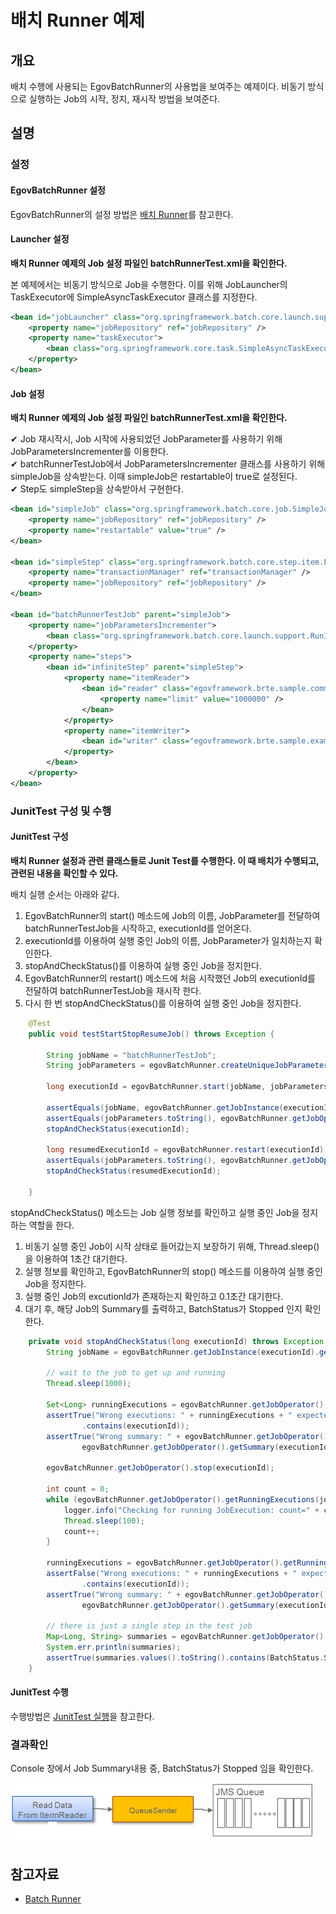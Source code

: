 # 배치 Runner 예제

## 개요

배치 수행에 사용되는 EgovBatchRunner의 사용법을 보여주는 예제이다. 비동기 방식으로 실행하는 Job의 시작, 정지, 재시작 방법을 보여준다.

## 설명

### 설정

#### EgovBatchRunner 설정

EgovBatchRunner의 설정 방법은 [배치 Runner](./batch-core-batch_runner.md#egovbatchrunner)를 참고한다.

#### Launcher 설정

**배치 Runner 예제의 Job 설정 파일인 batchRunnerTest.xml을 확인한다.**

본 예제에서는 비동기 방식으로 Job을 수행한다. 이를 위해 JobLauncher의 TaskExecutor에 SimpleAsyncTaskExecutor 클래스를 지정한다.

```xml
<bean id="jobLauncher" class="org.springframework.batch.core.launch.support.SimpleJobLauncher">
	<property name="jobRepository" ref="jobRepository" />
	<property name="taskExecutor">
		<bean class="org.springframework.core.task.SimpleAsyncTaskExecutor"/>
	</property>
</bean>
```

#### Job 설정

**배치 Runner 예제의 Job 설정 파일인 batchRunnerTest.xml을 확인한다.**

✔ Job 재시작시, Job 시작에 사용되었던 JobParameter를 사용하기 위해 JobParametersIncrementer를 이용한다.  
✔ batchRunnerTestJob에서 JobParametersIncrementer 클래스를 사용하기 위해 simpleJob을 상속받는다. 이때 simpleJob은 restartable이 true로 설정된다.  
✔ Step도 simpleStep을 상속받아서 구현한다.  

```xml
<bean id="simpleJob" class="org.springframework.batch.core.job.SimpleJob" abstract="true">
	<property name="jobRepository" ref="jobRepository" />
	<property name="restartable" value="true" />
</bean>
 
<bean id="simpleStep" class="org.springframework.batch.core.step.item.FaultTolerantStepFactoryBean" abstract="true">
	<property name="transactionManager" ref="transactionManager" />
	<property name="jobRepository" ref="jobRepository" />
</bean>
 
<bean id="batchRunnerTestJob" parent="simpleJob">
	<property name="jobParametersIncrementer">
		<bean class="org.springframework.batch.core.launch.support.RunIdIncrementer" />	
	</property>
	<property name="steps">
		<bean id="infiniteStep" parent="simpleStep">
			<property name="itemReader">
				<bean id="reader" class="egovframework.brte.sample.common.domain.trade.GeneratingTradeItemReader">
					<property name="limit" value="1000000" />
				</bean>
			</property>
			<property name="itemWriter">
				<bean id="writer" class="egovframework.brte.sample.example.support.EgovDummyItemWriter" />
			</property>
		</bean>
	</property>
</bean>
```

### JunitTest 구성 및 수행

#### JunitTest 구성

**배치 Runner 설정과 관련 클래스들로 Junit Test를 수행한다. 이 때 배치가 수행되고, 관련된 내용을 확인할 수 있다.**

배치 실행 순서는 아래와 같다.

1. EgovBatchRunner의 start() 메소드에 Job의 이름, JobParameter를 전달하여 batchRunnerTestJob을 시작하고, executionId를 얻어온다.
2. executionId를 이용하여 실행 중인 Job의 이름, JobParameter가 일치하는지 확인한다.
3. stopAndCheckStatus()를 이용하여 실행 중인 Job을 정지한다.
4. EgovBatchRunner의 restart() 메소드에 처음 시작했던 Job의 executionId를 전달하여 batchRunnerTestJob을 재시작 한다.
5. 다시 한 번 stopAndCheckStatus()를 이용하여 실행 중인 Job을 정지한다.

```java
	@Test
	public void testStartStopResumeJob() throws Exception {
 
		String jobName = "batchRunnerTestJob";
		String jobParameters = egovBatchRunner.createUniqueJobParameters();
 
		long executionId = egovBatchRunner.start(jobName, jobParameters);
 
		assertEquals(jobName, egovBatchRunner.getJobInstance(executionId).getJobName());
		assertEquals(jobParameters.toString(), egovBatchRunner.getJobOperator().getParameters(executionId));
		stopAndCheckStatus(executionId);
 
		long resumedExecutionId = egovBatchRunner.restart(executionId);
		assertEquals(jobParameters.toString(), egovBatchRunner.getJobOperator().getParameters(resumedExecutionId));
		stopAndCheckStatus(resumedExecutionId);
 
	}
```

stopAndCheckStatus() 메소드는 Job 실행 정보를 확인하고 실행 중인 Job을 정지하는 역할을 한다.

1. 비동기 실행 중인 Job이 시작 상태로 들어갔는지 보장하기 위해, Thread.sleep()을 이용하여 1초간 대기한다.
2. 실행 정보를 확인하고, EgovBatchRunner의 stop() 메소드를 이용하여 실행 중인 Job을 정지한다.
3. 실행 중인 Job의 excutionId가 존재하는지 확인하고 0.1초간 대기한다.
4. 대기 후, 해당 Job의 Summary를 출력하고, BatchStatus가 Stopped 인지 확인한다.

```java
	private void stopAndCheckStatus(long executionId) throws Exception {
		String jobName = egovBatchRunner.getJobInstance(executionId).getJobName();
 
		// wait to the job to get up and running	
		Thread.sleep(1000);
 
		Set<Long> runningExecutions = egovBatchRunner.getJobOperator().getRunningExecutions(jobName);
		assertTrue("Wrong executions: " + runningExecutions + " expected: " + executionId, runningExecutions
				.contains(executionId));
		assertTrue("Wrong summary: " + egovBatchRunner.getJobOperator().getSummary(executionId), 
				egovBatchRunner.getJobOperator().getSummary(executionId).contains(BatchStatus.STARTED.toString()));
 
		egovBatchRunner.getJobOperator().stop(executionId);
 
		int count = 0;
		while (egovBatchRunner.getJobOperator().getRunningExecutions(jobName).contains(executionId) && count <= 10) {
			logger.info("Checking for running JobExecution: count=" + count);
			Thread.sleep(100);
			count++;
		}
 
		runningExecutions = egovBatchRunner.getJobOperator().getRunningExecutions(jobName);
		assertFalse("Wrong executions: " + runningExecutions + " expected: " + executionId, runningExecutions
				.contains(executionId));
		assertTrue("Wrong summary: " + egovBatchRunner.getJobOperator().getSummary(executionId), 
				egovBatchRunner.getJobOperator().getSummary(executionId).contains(BatchStatus.STOPPED.toString()));
 
		// there is just a single step in the test job
		Map<Long, String> summaries = egovBatchRunner.getJobOperator().getStepExecutionSummaries(executionId);
		System.err.println(summaries);
		assertTrue(summaries.values().toString().contains(BatchStatus.STOPPED.toString()));
	}
```

#### JunitTest 수행

수행방법은 [JunitTest 실행](https://www.egovframe.go.kr/wiki/doku.php?id=egovframework:dev2:tst:test_case)을 참고한다.

### 결과확인

Console 창에서 Job Summary내용 중, BatchStatus가 Stopped 임을 확인한다.

![centercut-explain1](images/centercut-explain1.png)

## 참고자료
* [Batch Runner](./batch-core-batch_runner.md)